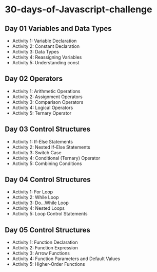 # 30-days-of-Javascript-challenge

## Day 01 Variables and Data Types

- Activity 1: Variable Declaration
- Activity 2: Constant Declaration
- Activity 3: Data Types
- Activity 4: Reassigning Variables
- Activity 5: Understanding const

## Day 02 Operators

- Activity 1: Arithmetic Operations
- Activity 2: Assignment Operators
- Activity 3: Comparison Operators
- Activity 4: Logical Operators
- Activity 5: Ternary Operator

## Day 03 Control Structures

- Activity 1: If-Else Statements
- Activity 2: Nested If-Else Statements
- Activity 3: Switch Case
- Activity 4: Conditional (Ternary) Operator
- Activity 5: Combining Conditions

## Day 04 Control Structures

- Activity 1: For Loop
- Activity 2: While Loop
- Activity 3: Do...While Loop
- Activity 4: Nested Loops
- Activity 5: Loop Control Statements

## Day 05 Control Structures

- Activity 1: Function Declaration
- Activity 2: Function Expression
- Activity 3: Arrow Functions
- Activity 4: Function Parameters and Default Values
- Activity 5: Higher-Order Functions
